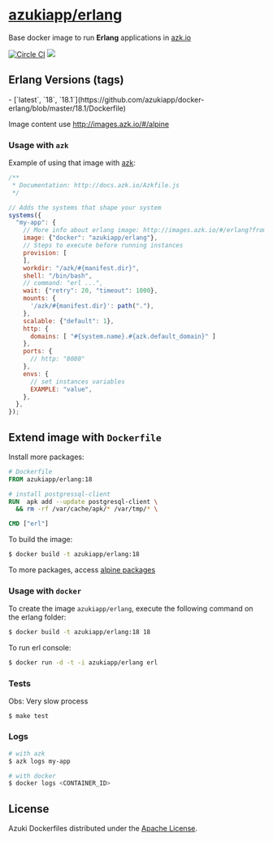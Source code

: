 [azukiapp/erlang](http://images.azk.io/#/erlang)
==================

Base docker image to run **Erlang** applications in [azk.io][azk]

[![Circle CI][circleci-badge]][circleci]
[![][imagelayers-badge]][imagelayers]

Erlang Versions (tags)
---

<versions>
- [`latest`, `18`, `18.1`](https://github.com/azukiapp/docker-erlang/blob/master/18.1/Dockerfile)
</versions>

Image content use http://images.azk.io/#/alpine

### Usage with `azk`

Example of using that image with [azk][azk]:

```js
/**
 * Documentation: http://docs.azk.io/Azkfile.js
 */

// Adds the systems that shape your system
systems({
  "my-app": {
    // More info about erlang image: http://images.azk.io/#/erlang?from=images-azkfile-erlang
    image: {"docker": "azukiapp/erlang"},
    // Steps to execute before running instances
    provision: [
    ],
    workdir: "/azk/#{manifest.dir}",
    shell: "/bin/bash",
    // command: "erl ...",
    wait: {"retry": 20, "timeout": 1000},
    mounts: {
      '/azk/#{manifest.dir}': path("."),
    },
    scalable: {"default": 1},
    http: {
      domains: [ "#{system.name}.#{azk.default_domain}" ]
    },
    ports: {
      // http: "8080"
    },
    envs: {
      // set instances variables
      EXAMPLE: "value",
    },
  },
});
```

## Extend image with `Dockerfile`

Install more packages:

```dockerfile
# Dockerfile
FROM azukiapp/erlang:18

# install postgressql-client
RUN  apk add --update postgresql-client \
  && rm -rf /var/cache/apk/* /var/tmp/* \

CMD ["erl"]
```

To build the image:

```sh
$ docker build -t azukiapp/erlang:18
```

To more packages, access [alpine packages][alpine-packages]

### Usage with `docker`

To create the image `azukiapp/erlang`, execute the following command on the erlang folder:

```sh
$ docker build -t azukiapp/erlang:18 18
```

To run erl console:

```sh
$ docker run -d -t -i azukiapp/erlang erl
```

### Tests

Obs: Very slow process

```
$ make test
```

### Logs

```sh
# with azk
$ azk logs my-app

# with docker
$ docker logs <CONTAINER_ID>
```

## License

Azuki Dockerfiles distributed under the [Apache License][license].

[azk]: http://azk.io
[alpine-packages]: http://pkgs.alpinelinux.org/

[issues]: https://github.com/azukiapp/docker-erlang/issues

[circleci]: https://circleci.com/gh/azukiapp/docker-erlang
[circleci-badge]: https://circleci.com/gh/azukiapp/docker-erlang.svg?style=svg

[imagelayers]: https://imagelayers.io/?images=azukiapp/erlang:latest,azukiapp/erlang:18,azukiapp/erlang:18.1
[imagelayers-badge]: https://imagelayers.io/badge/azukiapp/erlang:latest.svg

[license]: https://github.com/azukiapp/docker-erlang/blob/master/LICENSE
